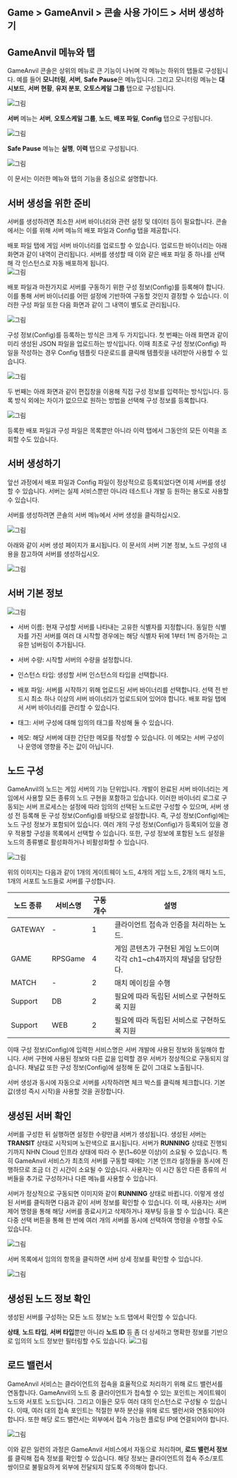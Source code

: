 ## Game > GameAnvil > 콘솔 사용 가이드 > 서버 생성하기

## GameAnvil 메뉴와 탭

GameAnvil 콘솔은 상위의 메뉴로 큰 기능이 나뉘며 각 메뉴는 하위의 탭들로 구성됩니다. 예를 들어 **모니터링**, **서버**, **Safe Pause**은 메뉴입니다. 그리고 모니터링 메뉴는 **대시보드**, **서버 현황**, **유저 분포**, **오토스케일 그룹** 탭으로 구성됩니다.

![그림](https://static.toastoven.net/prod_gameanvil/images/console/v2/new-server/menu_1.png)

**서버** 메뉴는 **서버**, **오토스케일 그룹**, **노드**, **배포 파일**, **Config** 탭으로 구성됩니다.

![그림](https://static.toastoven.net/prod_gameanvil/images/console/v2/new-server/menu_2.png)

**Safe Pause** 메뉴는 **실행**, **이력** 탭으로 구성됩니다.

![그림](https://static.toastoven.net/prod_gameanvil/images/console/v2/new-server/menu_3.png)

이 문서는 이러한 메뉴와 탭의 기능을 중심으로 설명합니다.


## 서버 생성을 위한 준비

서버를 생성하려면 최소한 서버 바이너리와 관련 설정 및 데이터 등이 필요합니다. 콘솔에서는 이를 위해 서버 메뉴의 배포 파일과 Config 탭을 제공합니다. 

배포 파일 탭에 게임 서버 바이너리를 업로드할 수 있습니다. 업로드한 바이너리는 아래 화면과 같이 내역이 관리됩니다. 서버를 생성할 때 이와 같은 배포 파일 중 하나를 선택해 각 인스턴스로 자동 배포하게 됩니다.  
![그림](https://static.toastoven.net/prod_gameanvil/images/console/v2/new-server/deploy_file_list.png)

배포 파일과 마찬가지로 서버를 구동하기 위한 구성 정보(Config)를 등록해야 합니다. 이를 통해 서버 바이너리를 어떤 설정에 기반하여 구동할 것인지 결정할 수 있습니다. 이러한 구성 파일 또한 다음 화면과 같이 그 내역이 별도로 관리됩니다.

![그림](https://static.toastoven.net/prod_gameanvil/images/console/v2/new-server/config_list.png)

구성 정보(Config)를 등록하는 방식은 크게 두 가지입니다. 첫 번째는 아래 화면과 같이 미리 생성된 JSON 파일을 업로드하는 방식입니다. 이때 최초로 구성 정보(Config) 파일을 작성하는 경우 Config 템플릿 다운로드를 클릭해 템플릿을 내려받아 사용할 수 있습니다.

![그림](https://static.toastoven.net/prod_gameanvil/images/console/v2/new-server/register_new_config_init.png)

두 번째는 아래 화면과 같이 편집창을 이용해 직접 구성 정보를 입력하는 방식입니다. 등록 방식 외에는 차이가 없으므로 원하는 방법을 선택해 구성 정보를 등록합니다.

![그림](https://static.toastoven.net/prod_gameanvil/images/console/v2/new-server/register_config.png)

등록한 배포 파일과 구성 파일은 목록뿐만 아니라 이력 탭에서 그동안의 모든 이력을 조회할 수도 있습니다.


## 서버 생성하기

앞선 과정에서 배포 파일과 Config 파일이 정상적으로 등록되었다면 이제 서버를 생성할 수 있습니다. 서버는 실제 서비스뿐만 아니라 테스트나 개발 등 원하는 용도로 사용할 수 있습니다.

서버를 생성하려면 콘솔의 서버 메뉴에서 서버 생성을 클릭하십시오.

![그림](https://static.toastoven.net/prod_gameanvil/images/console/v2/new-server/empty_server_list.png)


아래와 같이 서버 생성 페이지가 표시됩니다. 이 문서의 서버 기본 정보, 노드 구성의 내용을 참고하여 서버를 생성하십시오.

![그림](https://static.toastoven.net/prod_gameanvil/images/console/v2/new-server/new_server_2.png)


## 서버 기본 정보

![그림](https://static.toastoven.net/prod_gameanvil/images/console/v2/new-server/create-03.png)

* 서버 이름: 현재 구성할 서버를 나타내는 고유한 식별자를 지정합니다. 동일한 식별자를 가진 서버를 여러 대 시작할 경우에는 해당 식별자 뒤에 1부터 1씩 증가하는 고유한 넘버링이 추가됩니다.

* 서버 수량: 시작할 서버의 수량을 설정합니다. 

* 인스턴스 타입: 생성할 서버 인스턴스의 타입을 선택합니다.

* 배포 파일: 서버를 시작하기 위해 업로드된 서버 바이너리를 선택합니다. 선택 전 반드시 최소 하나 이상의 서버 바이너리가 업로드되어 있어야 합니다. 배포 파일 탭에서 서버 바이너리를 관리할 수 있습니다.

* 태그: 서버 구성에 대해 임의의 태그를 작성해 둘 수 있습니다.

* 메모: 해당 서버에 대한 간단한 메모를 작성할 수 있습니다. 이 메모는 서버 구성이나 운영에 영향을 주는 값이 아닙니다.

## 노드 구성

GameAnvil의 노드는 게임 서버의 기능 단위입니다. 개발이 완료된 서버 바이너리는 게임에서 사용할 모든 종류의 노드 구현을 포함하고 있습니다. 이러한 바이너리 로그로 구동되는 서버 프로세스는 설정에 따라 임의의 선택된 노드로만 구성할 수 있으며, 서버 생성 전 등록해 둔 구성 정보(Config)를 바탕으로 설정합니다. 즉, 구성 정보(Config)에는 노드 구성 정보가 포함되어 있습니다. 여러 개의 구성 정보(Config)가 등록되어 있을 경우 적용할 구성을 목록에서 선택할 수 있습니다. 또한, 구성 정보에 포함된 노드 설정을 노드의 종류별로 활성화하거나 비활성화할 수 있습니다.

![그림](https://static.toastoven.net/prod_gameanvil/images/console/v2/new-server/new_server_node_config.png)


위의 이미지는 다음과 같이 1개의 게이트웨이 노드, 4개의 게임 노드, 2개의 매치 노드, 1개의 서포트 노드들로 서버를 구성합니다.

| 노드 종류   | 서비스명       | 구동 개수 | 설명                                            |
|---------|---------------|-------|---------------------------------------------------|
| GATEWAY | -             | 1     | 클라이언트 접속과 인증을 처리하는 노드.                    |
| GAME    | RPSGame       | 4     | 게임 콘텐츠가 구현된 게임 노드이며 각각 ch1~ch4까지의 채널을 담당한다. |
| MATCH   | -             | 2     | 매치 메이킹을 수행                                     |
| Support | DB            | 2     | 필요에 따라 독립된 서비스로 구현하도록 지원                  |
| Support | WEB           | 2     | 필요에 따라 독립된 서비스로 구현하도록 지원                  |


이때 구성 정보(Config)에 입력한 서비스명은 서버 개발에 사용된 정보와 동일해야 합니다. 서버 구현에 사용된 정보와 다른 값을 입력할 경우 서버가 정상적으로 구동되지 않습니다. 채널값 또한 구성 정보(Config)에 설정해 둔 값이 그대로 노출됩니다.

서버 생성과 동시에 자동으로 서버를 시작하려면 체크 박스를 클릭해 체크합니다. 기본값(생성 즉시 시작)을 사용할 것을 권장합니다.

## 생성된 서버 확인
서버를 구성한 뒤 실행하면 설정한 수량만큼 서버가 생성됩니다. 생성된 서버는 **TRANSIT** 상태로 시작되며 노란색으로 표시됩니다. 서버가 **RUNNING** 상태로 진행되기까지 NHN Cloud 인프라 상태에 따라 수 분(1~60분 이상)이 소요될 수 있습니다. 특히 GameAnvil 서비스가 최초의 서버를 구동할 때에는 기본 인프라 설정들을 동시에 진행하므로 조금 더 긴 시간이 소요될 수 있습니다. 사용자는 이 시간 동안 다른 종류의 서버들을 추가로 구성하거나 다른 메뉴를 사용할 수 있습니다. 

서버가 정상적으로 구동되면 이미지와 같이 **RUNNING** 상태로 바뀝니다. 이렇게 생성된 서버를 클릭하면 다음과 같이 서버 정보를 확인할 수 있습니다. 이 때, 사용자는 서버 제어 명령을 통해 해당 서버를 종료시키고 삭제하거나 재부팅 등을 할 수 있습니다. 혹은 다중 선택 버튼을 통해 한 번에 여러 개의 서버를 동시에 선택하여 명령을 수행할 수도 있습니다.

![그림](https://static.toastoven.net/prod_gameanvil/images/console/v2/new-server/server_list.png)

서버 목록에서 임의의 항목을 클릭하면 서버 상세 정보를 확인할 수 있습니다.

![그림](https://static.toastoven.net/prod_gameanvil/images/console/v2/new-server/server_details.png)


## 생성된 노드 정보 확인

생성된 서버를 구성하는 모든 노드 정보는 노드 탭에서 확인할 수 있습니다.

**상태**, **노드 타입**, **서버 타입**뿐만 아니라 **노드 ID** 등 좀 더 상세하고 명확한 정보를 기반으로 임의의 노드 정보만 필터링할 수도 있습니다. 
![그림](https://static.toastoven.net/prod_gameanvil/images/console/v2/new-server/node_list.png)

## 로드 밸런서

GameAnvil 서비스는 클라이언트의 접속을 효율적으로 처리하기 위해 로드 밸런서를 연동합니다. GameAnvil의 노드 중 클라이언트가 접속할 수 있는 포인트는 게이트웨이 노드와 서포트 노드입니다. 그리고 이들은 모두 여러 대의 인스턴스로 구성될 수 있습니다. 이때, 여러 대의 접속 포인트는 적절한 부하 분산을 위해 로드 밸런서와 연동되어야 합니다. 또한 해당 로드 밸런서는 외부에서 접속 가능한 플로팅 IP에 연결되어야 합니다.

![그림](https://static.toastoven.net/prod_gameanvil/images/console/v2/new-server/loadbalancer.png)

이와 같은 일련의 과정은 GameAnvil 서비스에서 자동으로 처리하며, **로드 밸런서 정보**를 클릭해 접속 정보를 확인할 수 있습니다. 해당 정보는 클라이언트의 접속 주소/포트 쌍이므로 불필요하게 외부에 전달되지 않도록 주의해야 합니다.


